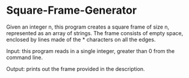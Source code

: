 # Square-Frame-Generator
Given an integer n, this program creates a square frame of size n, represented as an array of strings. The frame consists of empty space, enclosed by lines made of the * characters on all the edges.

Input: this program reads in a single integer, greater than 0 from the command line. 

Output: prints out the frame provided in the description. 
